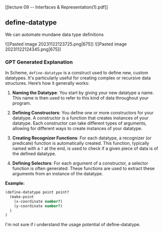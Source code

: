 [[lecture 09 -- Interfaces & Representation(1).pdf]]


## define-datatype
We can automate mundane data type definitions

![[Pasted image 20231122123725.png|675]]
![[Pasted image 20231122124345.png|675]]

### GPT Generated Explanation
In Scheme, `define-datatype` is a construct used to define new, custom datatypes. It's particularly useful for creating complex or recursive data structures. Here’s how it generally works:

1. **Naming the Datatype**: You start by giving your new datatype a name. This name is then used to refer to this kind of data throughout your program.
    
2. **Defining Constructors**: You define one or more constructors for your datatype. A constructor is a function that creates instances of your datatype. Each constructor can take different types of arguments, allowing for different ways to create instances of your datatype.
    
3. **Creating Recognizer Functions**: For each datatype, a recognizer (or predicate) function is automatically created. This function, typically named with a `?` at the end, is used to check if a given piece of data is of the defined datatype.
    
4. **Defining Selectors**: For each argument of a constructor, a selector function is often generated. These functions are used to extract these arguments from an instance of the datatype.

**Example:** 
```scheme
(define-datatype point point?
  (make-point
    (x-coordinate number?)
    (y-coordinate number?)
  )
)
```

I'm not sure if i understand the usage potential of define-datatype.